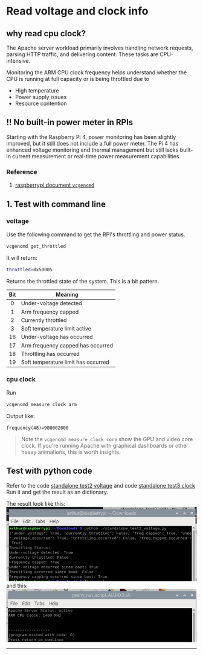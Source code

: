 # Read voltage and clock info

## why read cpu clock?

The Apache server workload primarily involves handling network requests, parsing HTTP traffic, and delivering content. These tasks are CPU-intensive.

Monitoring the ARM CPU clock frequency helps understand whether the CPU is running at full capacity or is being throttled due to

- High temperature
- Power supply issues
- Resource contention

## !! No built-in power meter in RPIs

Starting with the Raspberry Pi 4, power monitoring has been slightly improved, but it still does not include a full power meter. The Pi 4 has enhanced voltage monitoring and thermal management but still lacks built-in current measurement or real-time power measurement capabilities.

### Reference

1. [raspberrypi document `vcgencmd`](https://github.com/raspberrypi/documentation/blob/0e2b6afed4dd6d7d0fa2560256c57cc2f2d08d3c/raspbian/applications/vcgencmd.md)

## 1. Test with command line

### voltage

Use the following command to get the RPI's throttling and power status.

```bash
vcgencmd get_throttled
```

It will return:

```bash
throttled=0x50005
```

Returns the throttled state of the system. This is a bit pattern.

| Bit | Meaning                             |
| :-: | ----------------------------------- |
|  0  | Under-voltage detected              |
|  1  | Arm frequency capped                |
|  2  | Currently throttled                 |
|  3  | Soft temperature limit active       |
| 16  | Under-voltage has occurred          |
| 17  | Arm frequency capped has occurred   |
| 18  | Throttling has occurred             |
| 19  | Soft temperature limit has occurred |

### cpu clock

Run

```sh
vcgencmd measure_clock arm
```

Output like:

```
frequency(48)=900002000
```

> Note the `vcgencmd measure_clock core` show the GPU and video core clock. If you're running Apache with graphical dashboards or other heavy animations, this is worth insights.

## Test with python code

Refer to the code [standalone test2 voltage](./standalone_test2_voltage.py) and code [standalone test3 clock](./standalone_test3_clock.py)
<br>
Run it and get the result as an dictionary.

The result look like this:
![voltage](./document_media/20241123_14h20m01s_grim.png)
and this:
![clock](./document_media/20241123_14h40m09s_grim.png)

---
